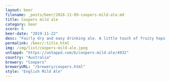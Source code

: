 ```yaml
---
layout: beer
filename: _posts/beer/2016-11-09-coopers-mild-ale.md
title: Coopers mild ale
category: beer
score: 6
beer-date: "2019-11-22"
desc: "Fairly dry and easy drinking ale. A little touch of fruity hops but not enough to make it interesting"
permalink: /beer/:title.html
img: /img/list/coopers-mild-ale.jpeg
untappd: "https://untappd.com/b/coopers-mild-ale/4932"
country: "Australia"
brewery: "Coopers"
breweryURL: "/brewery/coopers.html"
style: "English Mild Ale"
---
```

